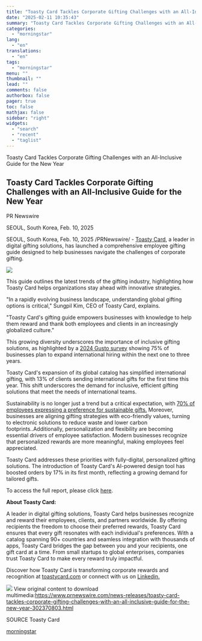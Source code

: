 ```yaml
---
title: "Toasty Card Tackles Corporate Gifting Challenges with an All-Inclusive Guide for the New Year"
date: "2025-02-11 10:35:43"
summary: "Toasty Card Tackles Corporate Gifting Challenges with an All-Inclusive Guide for the New Year Toasty Card Tackles Corporate Gifting Challenges with an All-Inclusive Guide for the New Year PR Newswire SEOUL, South Korea, Feb. 10, 2025 SEOUL, South Korea, Feb. 10, 2025 /PRNewswire/ - Toasty Card, a leader in digital..."
categories:
  - "morningstar"
lang:
  - "en"
translations:
  - "en"
tags:
  - "morningstar"
menu: ""
thumbnail: ""
lead: ""
comments: false
authorbox: false
pager: true
toc: false
mathjax: false
sidebar: "right"
widgets:
  - "search"
  - "recent"
  - "taglist"
---
```


Toasty Card Tackles Corporate Gifting Challenges with an All-Inclusive Guide for the New Year

Toasty Card Tackles Corporate Gifting Challenges with an All-Inclusive Guide for the New Year
---------------------------------------------------------------------------------------------

PR Newswire

SEOUL, South Korea, Feb. 10, 2025


SEOUL, South Korea, Feb. 10, 2025 /PRNewswire/ - [Toasty Card](https://c212.net/c/link/?t=0&l=en&o=4357705-1&h=1587228351&u=https%3A%2F%2Fwww.toastycard.com%2F&a=Toasty+Card), a leader in digital gifting solutions, has launched a comprehensive employee gifting guide designed to help businesses navigate the challenges of corporate gifting.

[![](https://mma.prnewswire.com/media/2615058/Toasty_Card_Toasty_Card_Tackles_Corporate_Gifting_Challenges_wit.jpg)](https://mma.prnewswire.com/media/2615058/Toasty_Card_Toasty_Card_Tackles_Corporate_Gifting_Challenges_wit.html)

This guide outlines the latest trends of the gifting industry, highlighting how Toasty Card helps organizations stay ahead with innovative strategies.

"In a rapidly evolving business landscape, understanding global gifting options is critical," Sungpil Kim, CEO of Toasty Card, explains.

"Toasty Card's gifting guide empowers businesses with knowledge to help them reward and thank both employees and clients in an increasingly globalized culture."

This growing diversity underscores the importance of inclusive gifting solutions, as highlighted by a [2024 Gusto survey](https://c212.net/c/link/?t=0&l=en&o=4357705-1&h=3138940281&u=https%3A%2F%2Fgusto.com%2Fresources%2Farticles%2Fhr%2Fteam-management%2Fhiring-international-data&a=2024+Gusto+survey) showing 75% of businesses plan to expand international hiring within the next one to three years.

Toasty Card's expansion of its global catalog has simplified international gifting, with 13% of clients sending international gifts for the first time this year. This shift underscores the demand for inclusive, efficient gifting solutions that meet the needs of international teams.

Sustainability is no longer just a trend but a critical expectation, with [70% of employees expressing a preference for sustainable gifts.](https://c212.net/c/link/?t=0&l=en&o=4357705-1&h=867781422&u=https%3A%2F%2Fblog.customink.com%2Fsustainable-corporate-gifts-survey%2F&a=70%25+of+employees+expressing+a+preference+for+sustainable+gifts.) Moreover, businesses are aligning gifting strategies with eco-friendly values, turning to electronic solutions to reduce waste and lower carbon footprints..Additionally, personalization and flexibility are becoming essential drivers of employee satisfaction. Modern businesses recognize that personalized rewards are more meaningful, making employees feel appreciated.

Toasty Card addresses these priorities with fully-digital, personalized gifting solutions. The introduction of Toasty Card's AI-powered design tool has boosted orders by 17% in its first month, reflecting a growing demand for tailored gifts.

To access the full report, please click [here](https://c212.net/c/link/?t=0&l=en&o=4357705-1&h=166774266&u=https%3A%2F%2Fdrive.google.com%2Ffile%2Fd%2F131esLDxC_39nnvMQXGs9gG4ZcHB63RWf%2Fview%3Fusp%3Dsharing&a=here).

**About Toasty Card:**

A leader in digital gifting solutions, Toasty Card helps businesses recognize and reward their employees, clients, and partners worldwide. By offering recipients the freedom to choose their preferred rewards, Toasty Card ensures that every gift resonates with each individual's preferences. With a catalog spanning 90+ countries and seamless integration with thousands of apps, Toasty Card bridges the gap between you and your recipients, one gift card at a time. From small startups to global enterprises, companies trust Toasty Card to make every reward truly impactful.

Discover how Toasty Card is transforming corporate rewards and recognition at [toastycard.com](https://c212.net/c/link/?t=0&l=en&o=4357705-1&h=1359250405&u=https%3A%2F%2Fc212.net%2Fc%2Flink%2F%3Ft%3D0%26l%3Den%26o%3D4326290-1%26h%3D4260528385%26u%3Dhttp%253A%252F%252Ftoastycard.com%252F%26a%3Dtoastycard.com&a=toastycard.com) or connect with us on [Linkedin](https://c212.net/c/link/?t=0&l=en&o=4357705-1&h=3593460572&u=https%3A%2F%2Fc212.net%2Fc%2Flink%2F%3Ft%3D0%26l%3Den%26o%3D4326290-1%26h%3D798783590%26u%3Dhttps%253A%252F%252Fwww.linkedin.com%252Fcompany%252Ftoasty-wincube%26a%3DLinkedin&a=Linkedin)[.](https://c212.net/c/link/?t=0&l=en&o=4357705-1&h=1819994330&u=https%3A%2F%2Fc212.net%2Fc%2Flink%2F%3Ft%3D0%26l%3Den%26o%3D4326290-1%26h%3D2492623907%26u%3Dhttps%253A%252F%252Fwww.linkedin.com%252Fcompany%252Ftoasty-wincube%26a%3D.&a=.)

 ![](https://c212.net/c/img/favicon.png?sn=VA14141&sd=2025-02-10) View original content to download multimedia:<https://www.prnewswire.com/news-releases/toasty-card-tackles-corporate-gifting-challenges-with-an-all-inclusive-guide-for-the-new-year-302370803.html>

SOURCE Toasty Card

[morningstar](https://www.morningstar.com/news/pr-newswire/20250210va14141/toasty-card-tackles-corporate-gifting-challenges-with-an-all-inclusive-guide-for-the-new-year)
